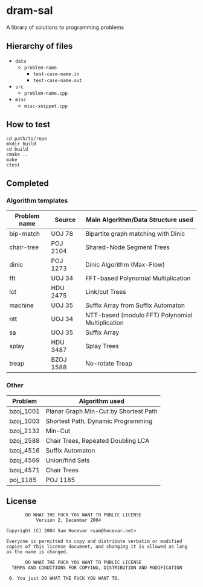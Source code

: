 dram-sal
========

A library of solutions to programming problems

Hierarchy of files
------------------

- `data`
  - `problem-name`
    - `test-case-name.in`
    - `test-case-name.out`
- `src`
  - `problem-name.cpp`
- `misc`
  - `misc-snippet.cpp`

How to test
-----------

```
cd path/to/repo
mkdir build
cd build
cmake ..
make
ctest
```

Completed
---------

### Algorithm templates

| Problem name | Source | Main Algorithm/Data Structure used |
| ------------ | ------ | ---------------------------------- |
| bip-match | UOJ 78 | Bipartite graph matching with Dinic |
| chair-tree | POJ 2104 | Shared-Node Segment Trees |
| dinic | POJ 1273 | Dinic Algorithm (Max-Flow) |
| fft | UOJ 34 | FFT-based Polynomial Multiplication |
| lct | HDU 2475 | Link/cut Trees |
| machine | UOJ 35 | Suffix Array from Suffix Automaton |
| ntt | UOJ 34 | NTT-based (modulo FFT) Polynomial Multiplication |
| sa | UOJ 35 | Suffix Array |
| splay | HDU 3487 | Splay Trees |
| treap | BZOJ 1588 | No-rotate Treap |

### Other

| Problem | Algorithm used |
| ------- | -------------- |
| bzoj_1001 | Planar Graph Min-Cut by Shortest Path |
| bzoj_1003 | Shortest Path, Dynamic Programming |
| bzoj_2132 | Min-Cut |
| bzoj_2588 | Chair Trees, Repeated Doubling LCA |
| bzoj_4516 | Suffix Automaton |
| bzoj_4569 | Union/find Sets |
| bzoj_4571 | Chair Trees |
| poj_1185 | POJ 1185 | State Compressed Dynamic Programming |

License
-------

	       DO WHAT THE FUCK YOU WANT TO PUBLIC LICENSE
		       Version 2, December 2004

    Copyright (C) 2004 Sam Hocevar <sam@hocevar.net>

    Everyone is permitted to copy and distribute verbatim or modified
    copies of this license document, and changing it is allowed as long
    as the name is changed.

	       DO WHAT THE FUCK YOU WANT TO PUBLIC LICENSE
      TERMS AND CONDITIONS FOR COPYING, DISTRIBUTION AND MODIFICATION

     0. You just DO WHAT THE FUCK YOU WANT TO.
